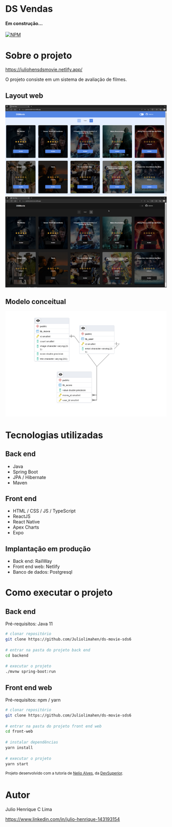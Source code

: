 # DS Vendas
#### Em construção...

[![NPM](https://img.shields.io/npm/l/react)](https://github.com/Juliolimahen/ds-movie-sds6/blob/main/LICENCE) 

# Sobre o projeto

https://juliohensdsmovie.netlify.app/

O projeto consiste em um sistema de avaliação de filmes. 


## Layout web
![Web 1](https://raw.githubusercontent.com/Juliolimahen/assets/main/ds-movie/web1.png) ![web 2](https://raw.githubusercontent.com/Juliolimahen/assets/main/ds-movie/web2.png)

## Modelo conceitual
![Modelo Conceitual](https://raw.githubusercontent.com/Juliolimahen/assets/main/ds-movie/modelo-conceitual.png)

# Tecnologias utilizadas
## Back end
- Java
- Spring Boot
- JPA / Hibernate
- Maven
## Front end
- HTML / CSS / JS / TypeScript
- ReactJS
- React Native
- Apex Charts
- Expo
## Implantação em produção
- Back end: RailWay
- Front end web: Netlify
- Banco de dados: Postgresql

# Como executar o projeto

## Back end
Pré-requisitos: Java 11

```bash
# clonar repositório
git clone https://github.com/Juliolimahen/ds-movie-sds6

# entrar na pasta do projeto back end
cd backend

# executar o projeto
./mvnw spring-boot:run
```

## Front end web
Pré-requisitos: npm / yarn

```bash
# clonar repositório
git clone https://github.com/Juliolimahen/ds-movie-sds6

# entrar na pasta do projeto front end web
cd front-web

# instalar dependências
yarn install

# executar o projeto
yarn start
```
<sup>Projeto desenvolvido com a tutoria de [Nelio Alves](https://github.com/acenelio), da [DevSuperior](https://devsuperior.com.br/).</sup>

# Autor

Julio Henrique C Lima

https://www.linkedin.com/in/julio-henrique-143193154
